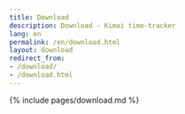 ```yaml
---
title: Download
description: Download - Kimai time-tracker
lang: en
permalink: /en/download.html
layout: download
redirect_from:
- /download/
- /download.html
---
```


{% include pages/download.md %}
